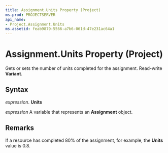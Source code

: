 ```yaml
---
title: Assignment.Units Property (Project)
ms.prod: PROJECTSERVER
api_name:
- Project.Assignment.Units
ms.assetid: feab9879-5566-a7b6-061d-47e231ac64a1
---
```



# Assignment.Units Property (Project)

Gets or sets the number of units completed for the assignment. Read-write  **Variant**.


## Syntax

 _expression_. **Units**

 _expression_ A variable that represents an **Assignment** object.


## Remarks

If a resource has completed 80% of the assignment, for example, the  **Units** value is 0.8.


